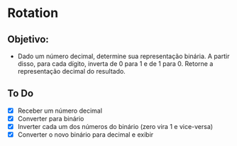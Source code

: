 # Rotation

## Objetivo:
- Dado um número decimal, determine sua representação binária. A partir disso, para cada dígito, inverta de 0 para 1 e de 1 para 0. Retorne a representação decimal do resultado.

## To Do

- [x] Receber um número decimal
- [x] Converter para binário
- [x] Inverter cada um dos números do binário (zero vira 1 e vice-versa)
- [x] Converter o novo binário para decimal e exibir